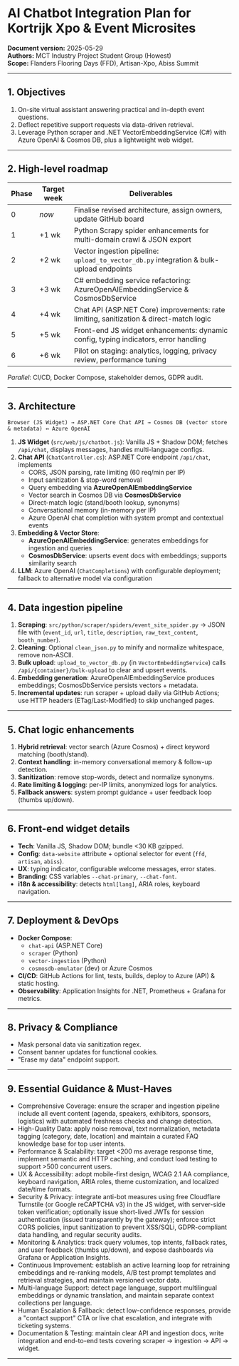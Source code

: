 # AI Chatbot Integration Plan for Kortrijk Xpo & Event Microsites

**Document version:** 2025-05-29  
**Authors:** MCT Industry Project Student Group (Howest)  
**Scope:** Flanders Flooring Days (FFD), Artisan-Xpo, Abiss Summit

---

## 1. Objectives
1. On-site virtual assistant answering practical and in-depth event questions.  
2. Deflect repetitive support requests via data-driven retrieval.  
3. Leverage Python scraper and .NET VectorEmbeddingService (C#) with Azure OpenAI & Cosmos DB, plus a lightweight web widget.

---

## 2. High-level roadmap
| Phase | Target week | Deliverables |
|---|---|---|
| 0  | _now_   | Finalise revised architecture, assign owners, update GitHub board |
| 1  | +1 wk   | Python Scrapy spider enhancements for multi-domain crawl & JSON export |
| 2  | +2 wk   | Vector ingestion pipeline: `upload_to_vector_db.py` integration & bulk-upload endpoints |
| 3  | +3 wk   | C# embedding service refactoring: AzureOpenAIEmbeddingService & CosmosDbService |
| 4  | +4 wk   | Chat API (ASP.NET Core) improvements: rate limiting, sanitization & direct-match logic |
| 5  | +5 wk   | Front-end JS widget enhancements: dynamic config, typing indicators, error handling |
| 6  | +6 wk   | Pilot on staging: analytics, logging, privacy review, performance tuning |
_Parallel_: CI/CD, Docker Compose, stakeholder demos, GDPR audit.

---

## 3. Architecture
```text
Browser (JS Widget) → ASP.NET Core Chat API → Cosmos DB (vector store & metadata) ↔ Azure OpenAI
```
1. **JS Widget** (`src/web/js/chatbot.js`): Vanilla JS + Shadow DOM; fetches `/api/chat`, displays messages, handles multi-language configs.
2. **Chat API** (`ChatController.cs`): ASP.NET Core endpoint `/api/chat`, implements
   - CORS, JSON parsing, rate limiting (60 req/min per IP)  
   - Input sanitization & stop-word removal  
   - Query embedding via **AzureOpenAIEmbeddingService**  
   - Vector search in Cosmos DB via **CosmosDbService**  
   - Direct-match logic (stand/booth lookup, synonyms)  
   - Conversational memory (in-memory per IP)  
   - Azure OpenAI chat completion with system prompt and contextual events
3. **Embedding & Vector Store**:
   - **AzureOpenAIEmbeddingService**: generates embeddings for ingestion and queries  
   - **CosmosDbService**: upserts event docs with embeddings; supports similarity search
4. **LLM**: Azure OpenAI (`ChatCompletions`) with configurable deployment; fallback to alternative model via configuration

---

## 4. Data ingestion pipeline
1. **Scraping**: `src/python/scraper/spiders/event_site_spider.py` → JSON file with (`event_id`, `url`, `title`, `description`, `raw_text_content`, `booth_number`).
2. **Cleaning**: Optional `clean_json.py` to minify and normalize whitespace, remove non-ASCII.
3. **Bulk upload**: `upload_to_vector_db.py` (in `VectorEmbeddingService`) calls `/api/{container}/bulk-upload` to clear and upsert events.
4. **Embedding generation**: AzureOpenAIEmbeddingService produces embeddings; CosmosDbService persists vectors + metadata.
5. **Incremental updates**: run scraper + upload daily via GitHub Actions; use HTTP headers (ETag/Last-Modified) to skip unchanged pages.

---

## 5. Chat logic enhancements
1. **Hybrid retrieval**: vector search (Azure Cosmos) + direct keyword matching (booth/stand).  
2. **Context handling**: in-memory conversational memory & follow-up detection.  
3. **Sanitization**: remove stop-words, detect and normalize synonyms.  
4. **Rate limiting & logging**: per-IP limits, anonymized logs for analytics.  
5. **Fallback answers**: system prompt guidance + user feedback loop (thumbs up/down).

---

## 6. Front-end widget details
- **Tech**: Vanilla JS, Shadow DOM; bundle <30 KB gzipped.  
- **Config**: `data-website` attribute + optional selector for event (`ffd`, `artisan`, `abiss`).  
- **UX**: typing indicator, configurable welcome messages, error states.  
- **Branding**: CSS variables `--chat-primary`, `--chat-font`.  
- **i18n & accessibility**: detects `html[lang]`, ARIA roles, keyboard navigation.

---

## 7. Deployment & DevOps
- **Docker Compose**:
  - `chat-api` (ASP.NET Core)  
  - `scraper` (Python)  
  - `vector-ingestion` (Python)  
  - `cosmosdb-emulator` (dev) or Azure Cosmos
- **CI/CD**: GitHub Actions for lint, tests, builds, deploy to Azure (API) & static hosting.  
- **Observability**: Application Insights for .NET, Prometheus + Grafana for metrics.

---

## 8. Privacy & Compliance
- Mask personal data via sanitization regex.  
- Consent banner updates for functional cookies.  
- "Erase my data" endpoint support.

---

## 9. Essential Guidance & Must-Haves
* Comprehensive Coverage: ensure the scraper and ingestion pipeline include all event content (agenda, speakers, exhibitors, sponsors, logistics) with automated freshness checks and change detection.
* High-Quality Data: apply noise removal, text normalization, metadata tagging (category, date, location) and maintain a curated FAQ knowledge base for top user intents.
* Performance & Scalability: target <200 ms average response time, implement semantic and HTTP caching, and conduct load testing to support >500 concurrent users.
* UX & Accessibility: adopt mobile-first design, WCAG 2.1 AA compliance, keyboard navigation, ARIA roles, theme customization, and localized date/time formats.
* Security & Privacy: integrate anti-bot measures using free Cloudflare Turnstile (or Google reCAPTCHA v3) in the JS widget, with server-side token verification; optionally issue short-lived JWTs for session authentication (issued transparently by the gateway); enforce strict CORS policies, input sanitization to prevent XSS/SQLi, GDPR-compliant data handling, and regular security audits.
* Monitoring & Analytics: track query volumes, top intents, fallback rates, and user feedback (thumbs up/down), and expose dashboards via Grafana or Application Insights.
* Continuous Improvement: establish an active learning loop for retraining embeddings and re-ranking models, A/B test prompt templates and retrieval strategies, and maintain versioned vector data.
* Multi-language Support: detect page language, support multilingual embeddings or dynamic translation, and maintain separate context collections per language.
* Human Escalation & Fallback: detect low-confidence responses, provide a "contact support" CTA or live chat escalation, and integrate with ticketing systems.
* Documentation & Testing: maintain clear API and ingestion docs, write integration and end-to-end tests covering scraper → ingestion → API → widget.

---



